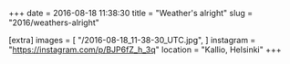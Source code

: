 +++
date = 2016-08-18 11:38:30
title = "Weather's alright"
slug = "2016/weathers-alright"

[extra]
images = [
    "/2016-08-18_11-38-30_UTC.jpg",
]
instagram = "https://instagram.com/p/BJP6fZ_h_3q"
location = "Kallio, Helsinki"
+++


